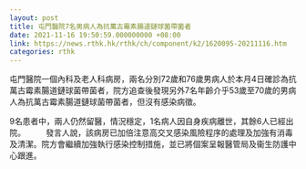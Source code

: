 ```yaml
---
layout: post
title: 屯門醫院7名男病人為抗萬古霉素腸道鏈球菌帶菌者
date: 2021-11-16 19:50:59.000000000 +08:00
link: https://news.rthk.hk/rthk/ch/component/k2/1620095-20211116.htm
categories: rthk
---
```


屯門醫院一個內科及老人科病房，兩名分別72歲和76歲男病人於本月4日確診為抗萬古霉素腸道鏈球菌帶菌者，院方追查後發現另外7名年齡介乎53歲至70歲的男病人為抗萬古霉素腸道鏈球菌帶菌者，但沒有感染病徵。

9名患者中，兩人仍然留醫，情況穩定，1名病人因自身疾病離世，其餘6人已經出院。
　　 
發言人說，該病房已加倍注意高交叉感染風險程序的處理及加強有消毒及清潔。院方會繼續加強執行感染控制措施，並已將個案呈報醫管局及衞生防護中心跟進。
